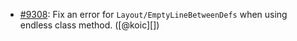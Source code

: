 * [#9308](https://github.com/rubocop-hq/rubocop/issues/9308): Fix an error for `Layout/EmptyLineBetweenDefs` when using endless class method. ([@koic][])
